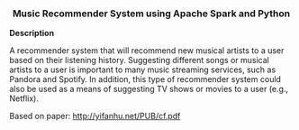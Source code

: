 <center><h3>Music Recommender System using Apache Spark and Python</h3></center>

<b>Description</b>


A recommender system that will recommend new musical artists to a user based on their listening history. Suggesting different songs or musical artists to a user is important to many music streaming services, such as Pandora and Spotify. In addition, this type of recommender system could also be used as a means of suggesting TV shows or movies to a user (e.g., Netflix).

Based on paper: http://yifanhu.net/PUB/cf.pdf

